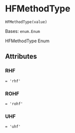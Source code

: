 # HFMethodType



`HFMethodType(value)`

Bases: `enum.Enum`

HFMethodType Enum

## Attributes



### RHF

`= 'rhf'`



### ROHF

`= 'rohf'`



### UHF

`= 'uhf'`
